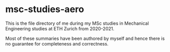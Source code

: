 # msc-studies-aero

This is the file directory of me during my MSc studies in Mechanical Engineering studies at ETH Zurich from 2020-2021. 

Most of these summaries have been authored by myself and hence there is no guarantee for completeness and correctness.